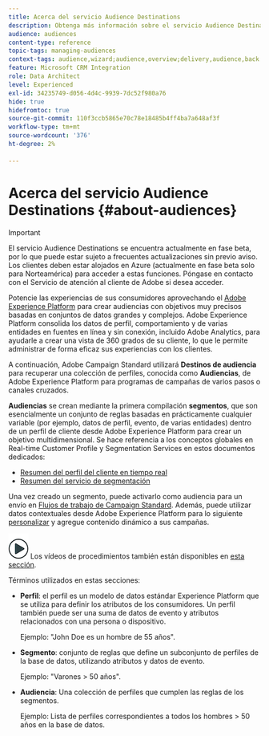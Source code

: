 ```yaml
---
title: Acerca del servicio Audience Destinations
description: Obtenga más información sobre el servicio Audience Destinations.
audience: audiences
content-type: reference
topic-tags: managing-audiences
context-tags: audience,wizard;audience,overview;delivery,audience,back
feature: Microsoft CRM Integration
role: Data Architect
level: Experienced
exl-id: 34235749-d056-4d4c-9939-7dc52f980a76
hide: true
hidefromtoc: true
source-git-commit: 110f3ccb5865e70c78e18485b4ff4ba7a648af3f
workflow-type: tm+mt
source-wordcount: '376'
ht-degree: 2%

---
```


# Acerca del servicio Audience Destinations {#about-audiences}

>[!IMPORTANT]
>
>El servicio Audience Destinations se encuentra actualmente en fase beta, por lo que puede estar sujeto a frecuentes actualizaciones sin previo aviso. Los clientes deben estar alojados en Azure (actualmente en fase beta solo para Norteamérica) para acceder a estas funciones. Póngase en contacto con el Servicio de atención al cliente de Adobe si desea acceder.

Potencie las experiencias de sus consumidores aprovechando el [Adobe Experience Platform](https://experienceleague.adobe.com/docs/experience-platform/landing/home.html) para crear audiencias con objetivos muy precisos basadas en conjuntos de datos grandes y complejos. Adobe Experience Platform consolida los datos de perfil, comportamiento y de varias entidades en fuentes en línea y sin conexión, incluido Adobe Analytics, para ayudarle a crear una vista de 360 grados de su cliente, lo que le permite administrar de forma eficaz sus experiencias con los clientes.

A continuación, Adobe Campaign Standard utilizará **Destinos de audiencia** para recuperar una colección de perfiles, conocida como **Audiencias**, de Adobe Experience Platform para programas de campañas de varios pasos o canales cruzados.

**Audiencias** se crean mediante la primera compilación **segmentos**, que son esencialmente un conjunto de reglas basadas en prácticamente cualquier variable (por ejemplo, datos de perfil, evento, de varias entidades) dentro de un perfil de cliente desde Adobe Experience Platform para crear un objetivo multidimensional. Se hace referencia a los conceptos globales en Real-time Customer Profile y Segmentation Services en estos documentos dedicados:

* [Resumen del perfil del cliente en tiempo real](https://experienceleague.adobe.com/docs/experience-platform/profile/home.html)
* [Resumen del servicio de segmentación](https://experienceleague.adobe.com/docs/experience-platform/segmentation/home.html)

Una vez creado un segmento, puede activarlo como audiencia para un envío en [Flujos de trabajo de Campaign Standard](../../integrating/using/aep-targeting-audiences.md). Además, puede utilizar datos contextuales desde Adobe Experience Platform para lo siguiente [personalizar](../../integrating/using/aep-personalizing-campaigns.md) y agregue contenido dinámico a sus campañas.

![](assets/do-not-localize/how-to-video.png) Los vídeos de procedimientos también están disponibles en [esta sección](https://experienceleague.adobe.com/docs/campaign-learn/campaign-standard-tutorials/profiles-and-audiences/audience-destinations/audience-destinations-overview.html).

Términos utilizados en estas secciones:

* **Perfil**: el perfil es un modelo de datos estándar Experience Platform que se utiliza para definir los atributos de los consumidores. Un perfil también puede ser una suma de datos de evento y atributos relacionados con una persona o dispositivo.

  Ejemplo: &quot;John Doe es un hombre de 55 años&quot;.

* **Segmento**: conjunto de reglas que define un subconjunto de perfiles de la base de datos, utilizando atributos y datos de evento.

  Ejemplo: &quot;Varones > 50 años&quot;.

* **Audiencia**: Una colección de perfiles que cumplen las reglas de los segmentos.

  Ejemplo: Lista de perfiles correspondientes a todos los hombres > 50 años en la base de datos.
